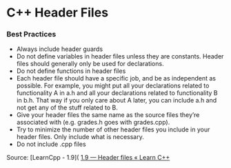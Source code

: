 # C++ Header Files

### Best Practices
* Always include header guards
* Do not define variables in header files unless they are constants. Header files should generally only be used for declarations.
* Do not define functions in header files
* Each header file should have a specific job, and be as independent as possible. For example, you might put all your declarations related to functionality A in a.h and all your declarations related to functionality B in b.h. That way if you only care about A later, you can include a.h and not get any of the stuff related to B.
* Give your header files the same name as the source files they’re associated with (e.g. grades.h goes with grades.cpp).
* Try to minimize the number of other header files you include in your header files. Only include what is necessary.
* Do not include .cpp files

Source: [LearnCpp - 1.9]( [1.9 — Header files « Learn C++](http://www.learncpp.com/cpp-tutorial/19-header-files/)
